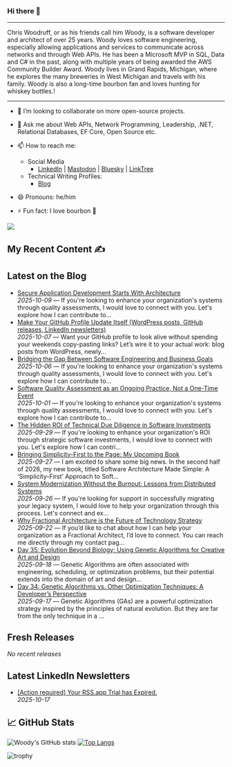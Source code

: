 ### Hi there 👋

<hr>
Chris Woodruff, or as his friends call him Woody, is a software developer and architect of over 25 years. Woody loves software engineering, especially allowing applications and services to communicate across networks and through Web APIs. He has been a Microsoft MVP in SQL, Data and C# in the past, along with multiple years of being awarded the AWS Community Builder Award. Woody lives in Grand Rapids, Michigan, where he explores the many breweries in West Michigan and travels with his family. Woody is also a long-time bourbon fan and loves hunting for whiskey bottles.!

---

- 👯 I’m looking to collaborate on more open-source projects.
- 💬 Ask me about Web APIs, Network Programming, Leadership, .NET, Relational Databases, EF Core, Open Source etc.
- 📫 How to reach me:
  - Social Media
    - [LinkedIn](https://www.linkedin.com/in/chriswoodruff/ "My LinkedIn") | [Mastodon](https://mastodon.social/@cwoodruff "Mastodon") | [Bluesky](https://bsky.app/profile/chriswoodruff.bsky.social) | [LinkTree](https://linktr.ee/woodychris)
  - Technical Writing Profiles: 
    - [Blog](https://woodruff.dev "Blog")

- 😄 Pronouns: he/him
- ⚡ Fun fact: I love bourbon :tumbler_glass:

<img src="https://algora.io/og/user/cwoodruff" />

## My Recent Content ✍️

## Latest on the Blog
<!-- WP:START -->
- [Secure Application Development Starts With Architecture](https://www.woodruff.dev/secure-application-development-starts-with-architecture/?utm_source=rss&utm_medium=rss&utm_campaign=secure-application-development-starts-with-architecture)  
  *2025-10-09* — If you're looking to enhance your organization's systems through quality assessments, I would love to connect with you. Let's explore how I can contribute to...
- [Make Your GitHub Profile Update Itself (WordPress posts, GitHub releases, LinkedIn newsletters)](https://www.woodruff.dev/make-your-github-profile-update-itself-wordpress-posts-github-releases-linkedin-newsletters/?utm_source=rss&utm_medium=rss&utm_campaign=make-your-github-profile-update-itself-wordpress-posts-github-releases-linkedin-newsletters)  
  *2025-10-07* — Want your GitHub profile to look alive without spending your weekends copy-pasting links? Let’s wire it to your actual work: blog posts from WordPress, newly...
- [Bridging the Gap Between Software Engineering and Business Goals](https://www.woodruff.dev/bridging-the-gap-between-software-engineering-and-business-goals/?utm_source=rss&utm_medium=rss&utm_campaign=bridging-the-gap-between-software-engineering-and-business-goals)  
  *2025-10-06* — If you're looking to enhance your organization's systems through quality assessments, I would love to connect with you. Let's explore how I can contribute to...
- [Software Quality Assessment as an Ongoing Practice, Not a One-Time Event](https://www.woodruff.dev/software-quality-assessment-as-an-ongoing-practice-not-a-one-time-event/?utm_source=rss&utm_medium=rss&utm_campaign=software-quality-assessment-as-an-ongoing-practice-not-a-one-time-event)  
  *2025-10-01* — If you're looking to enhance your organization's systems through quality assessments, I would love to connect with you. Let's explore how I can contribute to...
- [The Hidden ROI of Technical Due Diligence in Software Investments](https://www.woodruff.dev/the-hidden-roi-of-technical-due-diligence-in-software-investments/?utm_source=rss&utm_medium=rss&utm_campaign=the-hidden-roi-of-technical-due-diligence-in-software-investments)  
  *2025-09-29* — If you're looking to enhance your organization's ROI through strategic software investments, I would love to connect with you. Let's explore how I can contri...
- [Bringing Simplicity-First to the Page: My Upcoming Book](https://www.woodruff.dev/bringing-simplicity-first-to-the-page-my-upcoming-book/?utm_source=rss&utm_medium=rss&utm_campaign=bringing-simplicity-first-to-the-page-my-upcoming-book)  
  *2025-09-27* — I am excited to share some big news. In the second half of 2026, my new book, titled Software Architecture Made Simple: A ‘Simplicity-First’ Approach to Soft...
- [System Modernization Without the Burnout: Lessons from Distributed Systems](https://www.woodruff.dev/system-modernization-without-the-burnout-lessons-from-distributed-systems/?utm_source=rss&utm_medium=rss&utm_campaign=system-modernization-without-the-burnout-lessons-from-distributed-systems)  
  *2025-09-26* — If you're looking for support in successfully migrating your legacy system, I would love to help your organization through this process. Let's connect and ex...
- [Why Fractional Architecture is the Future of Technology Strategy](https://www.woodruff.dev/why-fractional-architecture-is-the-future-of-technology-strategy/?utm_source=rss&utm_medium=rss&utm_campaign=why-fractional-architecture-is-the-future-of-technology-strategy)  
  *2025-09-22* — If you’d like to chat about how I can help your organization as a Fractional Architect, I’d love to connect. You can reach me directly through my contact pag...
- [Day 35: Evolution Beyond Biology: Using Genetic Algorithms for Creative Art and Design](https://www.woodruff.dev/day-35-evolution-beyond-biology-using-genetic-algorithms-for-creative-art-and-design/?utm_source=rss&utm_medium=rss&utm_campaign=day-35-evolution-beyond-biology-using-genetic-algorithms-for-creative-art-and-design)  
  *2025-09-18* — Genetic Algorithms are often associated with engineering, scheduling, or optimization problems, but their potential extends into the domain of art and design...
- [Day 34: Genetic Algorithms vs. Other Optimization Techniques: A Developer’s Perspective](https://www.woodruff.dev/day-34-genetic-algorithms-vs-other-optimization-techniques-a-developers-perspective/?utm_source=rss&utm_medium=rss&utm_campaign=day-34-genetic-algorithms-vs-other-optimization-techniques-a-developers-perspective)  
  *2025-09-17* — Genetic Algorithms (GAs) are a powerful optimization strategy inspired by the principles of natural evolution. But they are far from the only technique in a ...
<!-- WP:END -->

## Fresh Releases
<!-- REL:START -->
_No recent releases_
<!-- REL:END -->

## Latest LinkedIn Newsletters
<!-- LI:START -->
- [[Action required] Your RSS.app Trial has Expired.](https://rss.app)  
  *2025-10-17*
<!-- LI:END -->
  
## &#x1f4c8; GitHub Stats

![Woody's GitHub stats](https://github-readme-stats.vercel.app/api?username=cwoodruff&show_icons=true&theme=gruvbox)
[![Top Langs](https://github-readme-stats.vercel.app/api/top-langs/?username=cwoodruff)](https://github.com/cwoodruff/github-readme-stats)

![trophy](https://github-profile-trophy.vercel.app/?username=cwoodruff)
